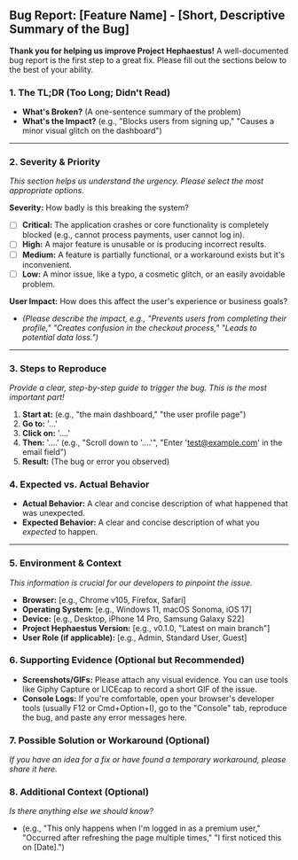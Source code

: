 ## Bug Report: [Feature Name] - [Short, Descriptive Summary of the Bug]

**Thank you for helping us improve Project Hephaestus!** A well-documented bug report is the first step to a great fix. Please fill out the sections below to the best of your ability.

### 1. The TL;DR (Too Long; Didn't Read)

*   **What's Broken?** (A one-sentence summary of the problem)
*   **What's the Impact?** (e.g., "Blocks users from signing up," "Causes a minor visual glitch on the dashboard")

---

### 2. Severity & Priority

*This section helps us understand the urgency. Please select the most appropriate options.*

**Severity:** How badly is this breaking the system?
*   [ ] **Critical:** The application crashes or core functionality is completely blocked (e.g., cannot process payments, user cannot log in).
*   [ ] **High:** A major feature is unusable or is producing incorrect results.
*   [ ] **Medium:** A feature is partially functional, or a workaround exists but it's inconvenient.
*   [ ] **Low:** A minor issue, like a typo, a cosmetic glitch, or an easily avoidable problem.

**User Impact:** How does this affect the user's experience or business goals?
*   *(Please describe the impact, e.g., "Prevents users from completing their profile," "Creates confusion in the checkout process," "Leads to potential data loss.")*

---

### 3. Steps to Reproduce

*Provide a clear, step-by-step guide to trigger the bug. This is the most important part!*

1.  **Start at:** (e.g., "the main dashboard," "the user profile page")
2.  **Go to:** '...'
3.  **Click on:** '....'
4.  **Then:** '....' (e.g., "Scroll down to '....'", "Enter 'test@example.com' in the email field")
5.  **Result:** (The bug or error you observed)

### 4. Expected vs. Actual Behavior

*   **Actual Behavior:** A clear and concise description of what happened that was unexpected.
*   **Expected Behavior:** A clear and concise description of what you *expected* to happen.

---

### 5. Environment & Context

*This information is crucial for our developers to pinpoint the issue.*

*   **Browser:** [e.g., Chrome v105, Firefox, Safari]
*   **Operating System:** [e.g., Windows 11, macOS Sonoma, iOS 17]
*   **Device:** [e.g., Desktop, iPhone 14 Pro, Samsung Galaxy S22]
*   **Project Hephaestus Version:** [e.g., v0.1.0, "Latest on main branch"]
*   **User Role (if applicable):** [e.g., Admin, Standard User, Guest]

### 6. Supporting Evidence (Optional but Recommended)

*   **Screenshots/GIFs:** Please attach any visual evidence. You can use tools like Giphy Capture or LICEcap to record a short GIF of the issue.
*   **Console Logs:** If you're comfortable, open your browser's developer tools (usually F12 or Cmd+Option+I), go to the "Console" tab, reproduce the bug, and paste any error messages here.

### 7. Possible Solution or Workaround (Optional)

*If you have an idea for a fix or have found a temporary workaround, please share it here.*

### 8. Additional Context (Optional)

*Is there anything else we should know?*
*   (e.g., "This only happens when I'm logged in as a premium user," "Occurred after refreshing the page multiple times," "I first noticed this on [Date].")
